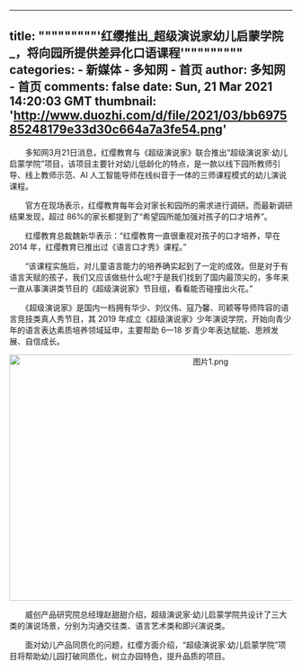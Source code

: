 
---
title: """""""""'红缨推出_超级演说家幼儿启蒙学院_，将向园所提供差异化口语课程'"""""""""
categories: 
    - 新媒体
    - 多知网 - 首页
author: 多知网 - 首页
comments: false
date: Sun, 21 Mar 2021 14:20:03 GMT
thumbnail: 'http://www.duozhi.com/d/file/2021/03/bb697585248179e33d30c664a7a3fe54.png'
---

<div>   
<p>　　多知网3月21日消息，红缨教育与《超级演说家》联合推出“超级演说家·幼儿启蒙学院”项目，该项目主要针对幼儿低龄化的特点，是一款以线下园所教师引导、线上教师示范、AI 人工智能导师在线纠音于一体的三师课程模式的幼儿演说课程。</p>
<p>　　官方在现场表示，红缨教育每年会对家长和园所的需求进行调研。而最新调研结果发现，超过 86%的家长都提到了“希望园所能加强对孩子的口才培养”。</p>
<p>　　红缨教育总裁魏新华表示：“红缨教育一直很重视对孩子的口才培养，早在 2014 年，红缨教育已推出过《语言口才秀》课程。”</p>
<p>　　“该课程实施后，对儿童语言能力的培养确实起到了一定的成效。但是对于有语言天赋的孩子，我们又应该做些什么呢?于是我们找到了国内最顶尖的，多年来一直从事演讲类节目的《超级演说家》节目组，看看能否碰撞出火花。”</p>
<p>　　《超级演说家》是国内一档拥有华少、刘仪伟、寇乃馨、司颖等导师阵容的语言竞技类真人秀节目，其 2019 年成立《超级演说家》少年演说学院，开始向青少年的语言表达素质培养领域延申，主要帮助 6—18 岁青少年表达赋能、思辨发展、自信成长。</p>
<p align="center"><img src="http://www.duozhi.com/d/file/2021/03/bb697585248179e33d30c664a7a3fe54.png" alt="图片1.png" width="700" height="438" align border="0" referrerpolicy="no-referrer"></p>
<p>　　威创产品研究院总经理赵甜甜介绍，超级演说家·幼儿启蒙学院共设计了三大类的演说场景，分别为沟通交往类、语言艺术类和即兴演说类。</p>
<p>　　面对幼儿产品同质化的问题，红缨方面介绍，“超级演说家·幼儿启蒙学院”项目将帮助幼儿园打破同质化，树立办园特色，提升品质的项目。</p>  
</div>
            